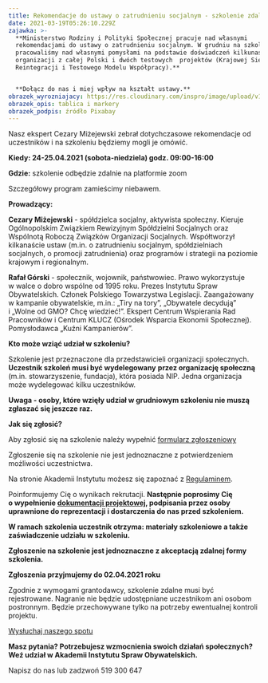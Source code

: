 ```yaml
---
title: Rekomendacje do ustawy o zatrudnieniu socjalnym - szkolenie zdalne
date: 2021-03-19T05:26:10.229Z
zajawka: >-
  **Ministerstwo Rodziny i Polityki Społecznej pracuje nad własnymi
  rekomendacjami do ustawy o zatrudnieniu socjalnym. W grudniu na szkoleniu
  pracowaliśmy nad własnymi pomysłami na podstawie doświadczeń kilkunastu
  organizacji z całej Polski i dwóch testowych  projektów (Kra­jowej Sieci
  Rein­te­gracji i Testowego Modelu Współpracy).**


  **Dołącz do nas i miej wpływ na kształt ustawy.**
obrazek_wyrozniajacy: https://res.cloudinary.com/inspro/image/upload/v1616131487/aiso/Zdj%C4%99cia%20szkolenia/grafiki%20pionowe%20i%20poziome/workshop-768_513.jpg
obrazek_opis: tablica i markery
obrazek_podpis: źródło Pixabay
---
```

Nasz ekspert Cezary Miżejewski zebrał dotychczasowe rekomendacje od uczestników i na szkoleniu będziemy mogli je omówić. 

**Kiedy: 24-25.04.2021 (sobota-niedziela) godz. 09:00-16:00**

**Gdzie:** szkolenie odbędzie zdalnie na platformie zoom

Szczegółowy program zamieścimy niebawem.

**Prowadzący:**

**Cezary Miżejewski** - spółdzielca socjalny, aktywista społeczny. Kieruje Ogólnopolskim Związkiem Rewizyjnym Spółdzielni Socjalnych oraz Wspólnotą Roboczą Związków Organizacji Socjalnych. Współtworzył kilkanaście ustaw (m.in. o zatrudnieniu socjalnym, spółdzielniach socjalnych, o promocji zatrudnienia) oraz programów i strategii na poziomie krajowym i regionalnym.

**Rafał Górski** - społecznik, wojownik, państwowiec. Prawo wykorzystuje w walce o dobro wspólne od 1995 roku. Prezes Instytutu Spraw Obywatelskich. Członek Polskiego Towarzystwa Legislacji. Zaangażowany w kampanie obywatelskie, m.in.: „Tiry na tory”, „Obywatele decydują” i „Wolne od GMO? Chcę wiedzieć!”. Ekspert Centrum Wspierania Rad Pracowników i Centrum KLUCZ (Ośrodek Wsparcia Ekonomii Społecznej). Pomysłodawca „Kuźni Kampanierów”.

**Kto może wziąć udział w szkoleniu?**

Szkolenie jest przeznaczone dla przedstawicieli organizacji społecznych. **Uczestnik szkoleń musi być wydelegowany** **przez organizację społeczną** (m.in. stowarzyszenie, fundacja), która posiada NIP. Jedna organizacja może wydelegować kilku uczestników.

**Uwaga - osoby, które wzięły udział w grudniowym szkoleniu nie muszą zgłaszać się jeszcze raz.**

**Jak się zgłosić?**

Aby zgłosić się na szkolenie należy wypełnić [formularz zgłoszeniowy](https://forms.gle/QDVnGAVcfetC9gTW8)

Zgłoszenie się na szkolenie nie jest jednoznaczne z potwierdzeniem możliwości uczestnictwa.

Na stronie Akademii Instytutu możesz się zapoznać z [Regulaminem](https://res.cloudinary.com/inspro/raw/upload/v1601120217/aiso/regulamin_z_zalacznikami.zip).

Poinformujemy Cię o wynikach rekrutacji. **Następnie poprosimy Cię o wypełnienie [dokumentacji projektowej](https://res.cloudinary.com/inspro/raw/upload/v1595492482/aiso/dokumenty_przystapienia_do_projektu.zip), podpisania przez osoby uprawnione do reprezentacji i dostarczenia do nas przed szkoleniem.**

**W ramach szkolenia uczestnik otrzyma: materiały szkoleniowe a także zaświadczenie udziału w szkoleniu.**

**Zgłoszenie na szkolenie jest jednoznaczne z akceptacją zdalnej formy szkolenia.**

**Zgłoszenia przyjmujemy do 02.04.2021 roku**

Zgodnie z wymogami grantodawcy, szkolenie zdalne musi być rejestrowane. Nagranie nie będzie udostępniane uczestnikom ani osobom postronnym. Będzie przechowywane tylko na potrzeby ewentualnej kontroli projektu.

[Wysłuchaj naszego spotu](https://instytutsprawobywatelskich.pl/wp-content/uploads/2021/02/spot-aiso.mp3)

**Masz pytania? Potrzebujesz wzmocnienia swoich działań społecznych? Weź udział w Akademii Instytutu Spraw Obywatelskich.**

Napisz do nas [](mailto:akademia@instytut.lodz.pl) lub zadzwoń 519 300 647
